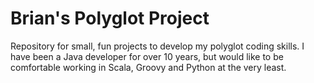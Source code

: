 # Brian's Polyglot Project
Repository for small, fun projects to develop my polyglot coding skills. I have been a Java developer for over 10 years, but would like to be comfortable working in Scala, Groovy and Python at the very least.
